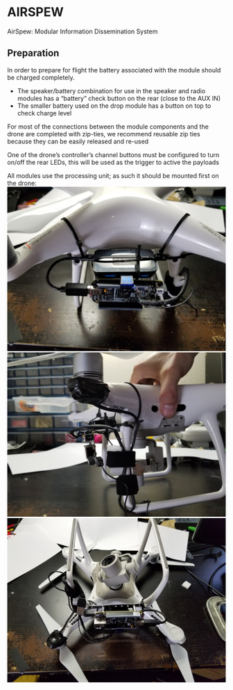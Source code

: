 
# AIRSPEW
AirSpew: Modular Information Dissemination System

## Preparation
In order to prepare for flight the battery associated with the module should be charged completely. 
* The speaker/battery combination for use in the speaker and radio modules has a “battery” check button on the rear (close to the AUX IN)
* The smaller battery used on the drop module has a button on top to check charge level

For most of the connections between the module components and the drone are completed with zip-ties, we recommend reusable zip ties because they can be easily released and re-used

One of the drone’s controller’s channel buttons must be configured to turn on/off the rear LEDs, this will be used as the trigger to active the payloads

All modules use the processing unit; as such it should be mounted first on the drone:
![FTG AirSpew Logo](/media/pictures/PU-Front.jpg)
![FTG AirSpew Logo](/media/pictures/PU-LED.jpg)
![FTG AirSpew Logo](/media/pictures/PU-UpsideDown.jpg)
